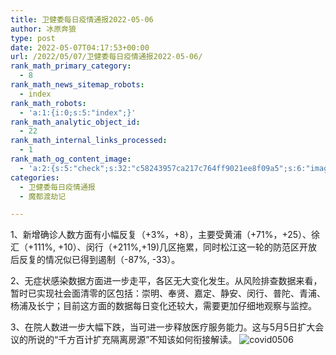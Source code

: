 ```yaml
---
title: 卫健委每日疫情通报2022-05-06
author: 冰原奔狼
type: post
date: 2022-05-07T04:17:53+00:00
url: /2022/05/07/卫健委每日疫情通报2022-05-06/
rank_math_primary_category:
  - 8
rank_math_news_sitemap_robots:
  - index
rank_math_robots:
  - 'a:1:{i:0;s:5:"index";}'
rank_math_analytic_object_id:
  - 22
rank_math_internal_links_processed:
  - 1
rank_math_og_content_image:
  - 'a:2:{s:5:"check";s:32:"c58243957ca217c764ff9021ee8f09a5";s:6:"images";a:0:{}}'
categories:
  - 卫健委每日疫情通报
  - 魔都渡劫记

---
```

1、新增确诊人数方面有小幅反复（+3%，+8），主要受黄浦（+71%，+25）、徐汇（+111%, +10）、闵行（+211%,+19)几区拖累，同时松江这一轮的防范区开放后反复的情况似已得到遏制（-87%, -33）。

2、无症状感染数据方面进一步走平，各区无大变化发生。从风险排查数据来看，暂时已实现社会面清零的区包括：崇明、奉贤、嘉定、静安、闵行、普陀、青浦、杨浦及长宁；目前这方面的数据每日变化还较大，需要更加仔细地观察与监控。

3、在院人数进一步大幅下跌，当可进一步释放医疗服务能力。这与5月5日扩大会议的所说的“千方百计扩充隔离房源”不知该如何衔接解读。
<img decoding="async" src="https://i0.wp.com/s2.loli.net/2022/05/07/SKMrAfigdXwR7D1.jpg?w=640&#038;ssl=1" alt="covid0506" data-recalc-dims="1" />
